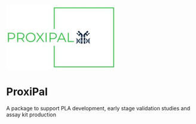 ![alt text](https://github.com/jeffsmith8/ProxiPal/blob/main/Logo_Small.JPG?raw=true)

# ProxiPal
A package to support PLA development, early stage validation studies and assay kit production
